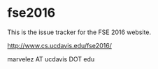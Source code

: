 # fse2016

This is the issue tracker for the FSE 2016 website.

http://www.cs.ucdavis.edu/fse2016/

marvelez AT ucdavis DOT edu
